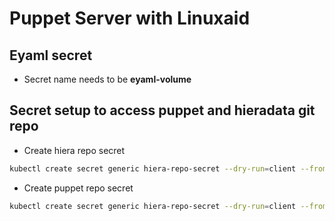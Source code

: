# Puppet Server with Linuxaid

## Eyaml secret

* Secret name needs to be **eyaml-volume**

## Secret setup to access puppet and hieradata git repo

* Create hiera repo secret

```sh
kubectl create secret generic hiera-repo-secret --dry-run=client --from-literal=known_hosts='|1|NHSERmAKuZlYI4g= ssh-ed25519 AAAAC3NzaC1lZDkHxUc' --from-file=id_rsa=/path/to/ssh_priv.key -o yaml | kubeseal --controller-namespace system --controller-name sealed-secrets --format yaml
```

* Create puppet repo secret

```sh
kubectl create secret generic hiera-repo-secret --dry-run=client --from-literal=known_hosts='|1|NHSERmAKuZlYI4g= ssh-ed25519 AAAAC3NzaC1lZDkHxUc' --from-file=id_rsa=/path/to/ssh_priv.key -o yaml | kubeseal --controller-namespace system --controller-name sealed-secrets --format yaml
```
